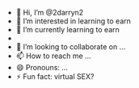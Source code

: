 - 👋 Hi, I’m @2darryn2
- 👀 I’m interested in learning to earn
- 🌱 I’m currently learning to earn
- 
- 💞️ I’m looking to collaborate on ...
- 📫 How to reach me ...
- 😄 Pronouns: ...
- ⚡ Fun fact: virtual SEX?

<!---
2darryn2/2darryn2 is a ✨ special ✨ repository because its `README.md` (this file) appears on your GitHub profile.
You can click the Preview link to take a look at your changes.
--->
